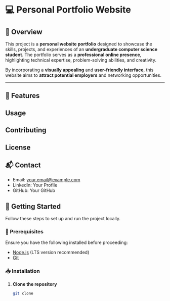 # 💻 Personal Portfolio Website  

## 🚀 Overview  
This project is a **personal website portfolio** designed to showcase the skills, projects, and experiences of an **undergraduate computer science student**. The portfolio serves as a **professional online presence**, highlighting technical expertise, problem-solving abilities, and creativity.  

By incorporating a **visually appealing** and **user-friendly interface**, this website aims to **attract potential employers** and networking opportunities.  

---
## 📌 Features

## Usage

## Contributing

## License

## 📬 Contact
- Email: your.email@example.com
- LinkedIn: Your Profile
- GitHub: Your GitHub

## 🚀 Getting Started  

Follow these steps to set up and run the project locally.  

### 🔧 Prerequisites  
Ensure you have the following installed before proceeding:  
- [Node.js](https://nodejs.org/) (LTS version recommended)  
- [Git](https://git-scm.com/)  

### 📥 Installation  
1. **Clone the repository**  
   ```bash
   git clone
